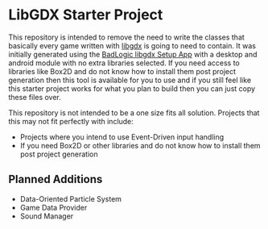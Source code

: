 # LibGDX Starter Project

This repository is intended to remove the need to write the classes that basically every game written with [libgdx](https://github.com/libgdx/libgdx) is going to need to contain. It was initially generated using the [BadLogic libgdx Setup App](https://libgdx.badlogicgames.com/download.html) with a desktop and android module with no extra libraries selected. If you need access to libraries like Box2D and do not know how to install them post project generation then this tool is available for you to use and if you still feel like this starter project works for what you plan to build then you can just copy these files over.

This repository is not intended to be a one size fits all solution. Projects that this may not fit perfectly with include:

+ Projects where you intend to use Event-Driven input handling
+ If you need Box2D or other libraries and do not know how to install them post project generation

## Planned Additions

+ Data-Oriented Particle System
+ Game Data Provider
+ Sound Manager
